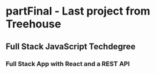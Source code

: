 # partFinal - Last project from Treehouse
## Full Stack JavaScript Techdegree 
### Full Stack App with React and a REST API
